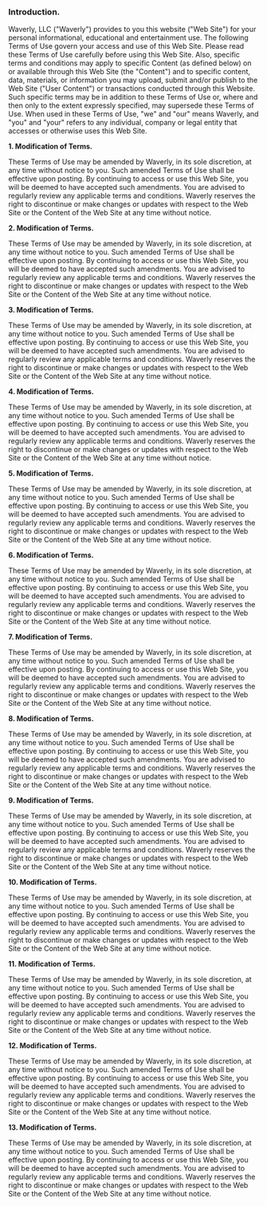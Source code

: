 ### Introduction.
Waverly, LLC ("Waverly") provides to you this website ("Web Site") for your personal informational, educational and entertainment use. The following Terms of Use govern your access and use of this Web Site. Please read these Terms of Use carefully before using this Web Site. Also, specific terms and conditions may apply to specific Content (as defined below) on or available through this Web Site (the "Content") and to specific content, data, materials, or information you may upload, submit and/or publish to the Web Site ("User Content") or transactions conducted through this Website. Such specific terms may be in addition to these Terms of Use or, where and then only to the extent expressly specified, may supersede these Terms of Use.
When used in these Terms of Use, "we" and "our" means Waverly, and "you" and "your" refers to any individual, company or legal entity that accesses or otherwise uses this Web Site.

**1. Modification of Terms.**

These Terms of Use may be amended by Waverly, in its sole discretion, at any time without notice to you. Such amended Terms of Use shall be effective upon posting. By continuing to access or use this Web Site, you will be deemed to have accepted such amendments. You are advised to regularly review any applicable terms and conditions. Waverly reserves the right to discontinue or make changes or updates with respect to the Web Site or the Content of the Web Site at any time without notice.

**2. Modification of Terms.**

These Terms of Use may be amended by Waverly, in its sole discretion, at any time without notice to you. Such amended Terms of Use shall be effective upon posting. By continuing to access or use this Web Site, you will be deemed to have accepted such amendments. You are advised to regularly review any applicable terms and conditions. Waverly reserves the right to discontinue or make changes or updates with respect to the Web Site or the Content of the Web Site at any time without notice.

**3. Modification of Terms.**

These Terms of Use may be amended by Waverly, in its sole discretion, at any time without notice to you. Such amended Terms of Use shall be effective upon posting. By continuing to access or use this Web Site, you will be deemed to have accepted such amendments. You are advised to regularly review any applicable terms and conditions. Waverly reserves the right to discontinue or make changes or updates with respect to the Web Site or the Content of the Web Site at any time without notice.

**4. Modification of Terms.**

These Terms of Use may be amended by Waverly, in its sole discretion, at any time without notice to you. Such amended Terms of Use shall be effective upon posting. By continuing to access or use this Web Site, you will be deemed to have accepted such amendments. You are advised to regularly review any applicable terms and conditions. Waverly reserves the right to discontinue or make changes or updates with respect to the Web Site or the Content of the Web Site at any time without notice.

**5. Modification of Terms.**

These Terms of Use may be amended by Waverly, in its sole discretion, at any time without notice to you. Such amended Terms of Use shall be effective upon posting. By continuing to access or use this Web Site, you will be deemed to have accepted such amendments. You are advised to regularly review any applicable terms and conditions. Waverly reserves the right to discontinue or make changes or updates with respect to the Web Site or the Content of the Web Site at any time without notice.

**6. Modification of Terms.**

These Terms of Use may be amended by Waverly, in its sole discretion, at any time without notice to you. Such amended Terms of Use shall be effective upon posting. By continuing to access or use this Web Site, you will be deemed to have accepted such amendments. You are advised to regularly review any applicable terms and conditions. Waverly reserves the right to discontinue or make changes or updates with respect to the Web Site or the Content of the Web Site at any time without notice.

**7. Modification of Terms.**

These Terms of Use may be amended by Waverly, in its sole discretion, at any time without notice to you. Such amended Terms of Use shall be effective upon posting. By continuing to access or use this Web Site, you will be deemed to have accepted such amendments. You are advised to regularly review any applicable terms and conditions. Waverly reserves the right to discontinue or make changes or updates with respect to the Web Site or the Content of the Web Site at any time without notice.

**8. Modification of Terms.**

These Terms of Use may be amended by Waverly, in its sole discretion, at any time without notice to you. Such amended Terms of Use shall be effective upon posting. By continuing to access or use this Web Site, you will be deemed to have accepted such amendments. You are advised to regularly review any applicable terms and conditions. Waverly reserves the right to discontinue or make changes or updates with respect to the Web Site or the Content of the Web Site at any time without notice.

**9. Modification of Terms.**

These Terms of Use may be amended by Waverly, in its sole discretion, at any time without notice to you. Such amended Terms of Use shall be effective upon posting. By continuing to access or use this Web Site, you will be deemed to have accepted such amendments. You are advised to regularly review any applicable terms and conditions. Waverly reserves the right to discontinue or make changes or updates with respect to the Web Site or the Content of the Web Site at any time without notice.

**10. Modification of Terms.**

These Terms of Use may be amended by Waverly, in its sole discretion, at any time without notice to you. Such amended Terms of Use shall be effective upon posting. By continuing to access or use this Web Site, you will be deemed to have accepted such amendments. You are advised to regularly review any applicable terms and conditions. Waverly reserves the right to discontinue or make changes or updates with respect to the Web Site or the Content of the Web Site at any time without notice.

**11. Modification of Terms.**

These Terms of Use may be amended by Waverly, in its sole discretion, at any time without notice to you. Such amended Terms of Use shall be effective upon posting. By continuing to access or use this Web Site, you will be deemed to have accepted such amendments. You are advised to regularly review any applicable terms and conditions. Waverly reserves the right to discontinue or make changes or updates with respect to the Web Site or the Content of the Web Site at any time without notice.

**12. Modification of Terms.**

These Terms of Use may be amended by Waverly, in its sole discretion, at any time without notice to you. Such amended Terms of Use shall be effective upon posting. By continuing to access or use this Web Site, you will be deemed to have accepted such amendments. You are advised to regularly review any applicable terms and conditions. Waverly reserves the right to discontinue or make changes or updates with respect to the Web Site or the Content of the Web Site at any time without notice.

**13. Modification of Terms.**

These Terms of Use may be amended by Waverly, in its sole discretion, at any time without notice to you. Such amended Terms of Use shall be effective upon posting. By continuing to access or use this Web Site, you will be deemed to have accepted such amendments. You are advised to regularly review any applicable terms and conditions. Waverly reserves the right to discontinue or make changes or updates with respect to the Web Site or the Content of the Web Site at any time without notice.
